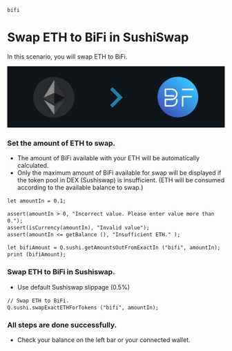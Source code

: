 ```meta-Currency
bifi
```

# Swap ETH to BiFi in SushiSwap

In this scenario, you will swap ETH to BiFi.

![title](https://raw.githubusercontent.com/bifrost-platform/RunnersScenario/master/imgs/ETHtoBIFI.jpg)

### Set the amount of ETH to swap.

- The amount of BiFi available with your ETH will be automatically calculated.
- Only the maximum amount of BiFi available for swap will be displayed if the token pool in DEX (Sushiswap) is insufficient. (ETH will be consumed according to the available balance to swap.)

```input-Dynamic ETH
let amountIn = 0.1;
```

```input-Verify
assert(amountIn > 0, "Incorrect value. Please enter value more than 0.");
assert(isCurrency(amountIn), "Invalid value");
assert(amountIn <= getBalance (), "Insufficient ETH." );
```

```output-Dynamic BIFI
let bifiAmount = Q.sushi.getAmountsOutFromExactIn ("bifi", amountIn);
print (bifiAmount);
```

### Swap ETH to BiFi in Sushiswap.

- Use default Sushiswap slippage (0.5%)

```taster
// Swap ETH to BiFi.
Q.sushi.swapExactETHForTokens ("bifi", amountIn);
```

### All steps are done successfully.

- Check your balance on the left bar or your connected wallet.
